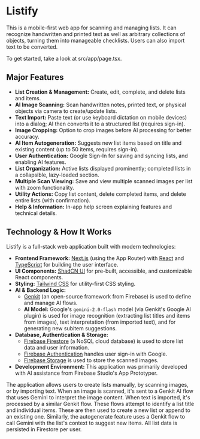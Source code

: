 
# Listify

This is a mobile-first web app for scanning and managing lists. It can recognize handwritten and printed text as well as arbitrary collections of objects, turning them into manageable checklists. Users can also import text to be converted.

To get started, take a look at src/app/page.tsx.

## Major Features

*   **List Creation & Management:** Create, edit, complete, and delete lists and items.
*   **AI Image Scanning:** Scan handwritten notes, printed text, or physical objects via camera to create/update lists.
*   **Text Import:** Paste text (or use keyboard dictation on mobile devices) into a dialog; AI then converts it to a structured list (requires sign-in).
*   **Image Cropping:** Option to crop images before AI processing for better accuracy.
*   **AI Item Autogeneration:** Suggests new list items based on title and existing content (up to 50 items, requires sign-in).
*   **User Authentication:** Google Sign-In for saving and syncing lists, and enabling AI features.
*   **List Organization:** Active lists displayed prominently; completed lists in a collapsible, lazy-loaded section.
*   **Multiple Scan Viewing:** Save and view multiple scanned images per list with zoom functionality.
*   **Utility Actions:** Copy list content, delete completed items, and delete entire lists (with confirmation).
*   **Help & Information:** In-app help screen explaining features and technical details.

## Technology & How It Works

Listify is a full-stack web application built with modern technologies:

*   **Frontend Framework:** [Next.js](https://nextjs.org/) (using the App Router) with [React](https://reactjs.org/) and [TypeScript](https://www.typescriptlang.org/) for building the user interface.
*   **UI Components:** [ShadCN UI](https://ui.shadcn.com/) for pre-built, accessible, and customizable React components.
*   **Styling:** [Tailwind CSS](https://tailwindcss.com/) for utility-first CSS styling.
*   **AI & Backend Logic:**
    *   [Genkit](https://firebase.google.com/docs/genkit) (an open-source framework from Firebase) is used to define and manage AI flows.
    *   **AI Model:** Google's `gemini-2.0-flash` model (via Genkit's Google AI plugin) is used for image recognition (extracting list titles and items from images), text interpretation (from imported text), and for generating new subitem suggestions.
*   **Database, Authentication & Storage:**
    *   [Firebase Firestore](https://firebase.google.com/docs/firestore) (a NoSQL cloud database) is used to store list data and user information.
    *   [Firebase Authentication](https://firebase.google.com/docs/auth) handles user sign-in with Google.
    *   [Firebase Storage](https://firebase.google.com/docs/storage) is used to store the scanned images.
*   **Development Environment:** This application was primarily developed with AI assistance from Firebase Studio's App Prototyper.

The application allows users to create lists manually, by scanning images, or by importing text. When an image is scanned, it's sent to a Genkit AI flow that uses Gemini to interpret the image content. When text is imported, it's processed by a similar Genkit flow. These flows attempt to identify a list title and individual items. These are then used to create a new list or append to an existing one. Similarly, the autogenerate feature uses a Genkit flow to call Gemini with the list's context to suggest new items. All list data is persisted in Firestore per user.

    
